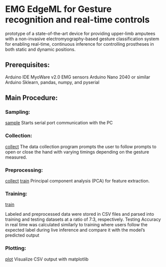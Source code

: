 # EMG EdgeML for Gesture recognition and real-time controls
prototype of a state-of-the-art device for providing upper-limb amputees with a non-invasive electromyography-based gesture classification system for enabling real-time, continuous inference for controlling prostheses in both static and dynamic positions.

## Prerequisites:
Arduino IDE
MyoWare v2.0 EMG sensors
Arduino Nano 2040 or similar Arduino
Sklearn, pandas, numpy, and pyserial

## Main Procedure:

### Sampling:
[sample]("./normalizer.ino")
Starts serial port communication with the PC

### Collection:
[collect]("./collect.py")
The data collection program prompts the user to follow prompts to open or close the hand with varying timings depending on
the gesture measured.
  
### Preprocessing:
[collect]("./collect.py")
[train]("./traincnn.py")
Principal component analysis (PCA) for feature extraction. 
  
### Training:
[train]("./traincnn.py")
  
Labeled and preprocessed data were stored in CSV files and parsed into training and testing datasets at a ratio of 7:3, respectively.
Testing Accuracy in real time was calculated similarly to training where users follow the expected label during live inference and compare it with the model’s predicted output
  
### Plotting:
[plot]("./plot.py")
Visualize CSV output with matplotlib
